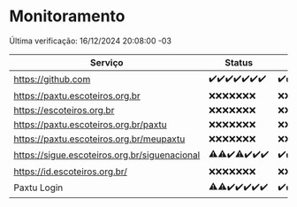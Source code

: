 # Monitoramento

Última verificação: 16/12/2024 20:08:00 -03

|Serviço|Status|Últimas 24h|
|---|---|---|
|https://github.com|<span title="2024-12-09: OK=23">✔️</span><span title="2024-12-10: OK=23">✔️</span><span title="2024-12-11: OK=23">✔️</span><span title="2024-12-12: OK=23">✔️</span><span title="2024-12-13: OK=23">✔️</span><span title="2024-12-14: OK=23">✔️</span><span title="2024-12-15: OK=23">✔️</span>|<span title="15/12/2024 21:46:00 -03 : 200">✔️</span><span title="15/12/2024 23:24:00 -03 : 200">✔️</span><span title="16/12/2024 00:30:00 -03 : 200">✔️</span><span title="16/12/2024 01:11:00 -03 : 200">✔️</span><span title="16/12/2024 02:10:00 -03 : 200">✔️</span><span title="16/12/2024 03:13:00 -03 : 200">✔️</span><span title="16/12/2024 04:09:00 -03 : 200">✔️</span><span title="16/12/2024 05:13:00 -03 : 200">✔️</span><span title="16/12/2024 06:10:00 -03 : 200">✔️</span><span title="16/12/2024 07:10:00 -03 : 200">✔️</span><span title="16/12/2024 08:08:00 -03 : 200">✔️</span><span title="16/12/2024 09:17:00 -03 : 200">✔️</span><span title="16/12/2024 10:20:00 -03 : 200">✔️</span><span title="16/12/2024 11:08:00 -03 : 200">✔️</span><span title="16/12/2024 12:09:00 -03 : 200">✔️</span><span title="16/12/2024 13:11:00 -03 : 200">✔️</span><span title="16/12/2024 14:08:00 -03 : 200">✔️</span><span title="16/12/2024 15:12:00 -03 : 200">✔️</span><span title="16/12/2024 16:07:00 -03 : 200">✔️</span><span title="16/12/2024 17:10:00 -03 : 200">✔️</span><span title="16/12/2024 18:07:00 -03 : 200">✔️</span><span title="16/12/2024 19:07:00 -03 : 200">✔️</span><span title="16/12/2024 20:08:00 -03 : 200">✔️</span>|
|https://paxtu.escoteiros.org.br|<span title="2024-12-09: Falhas=23">❌</span><span title="2024-12-10: Falhas=23">❌</span><span title="2024-12-11: Falhas=23">❌</span><span title="2024-12-12: Falhas=23">❌</span><span title="2024-12-13: Falhas=23">❌</span><span title="2024-12-14: Falhas=23">❌</span><span title="2024-12-15: Falhas=23">❌</span>|<span title="15/12/2024 21:46:00 -03 : 403">❌</span><span title="15/12/2024 23:24:00 -03 : 403">❌</span><span title="16/12/2024 00:30:00 -03 : 403">❌</span><span title="16/12/2024 01:11:00 -03 : 403">❌</span><span title="16/12/2024 02:10:00 -03 : 403">❌</span><span title="16/12/2024 03:13:00 -03 : 403">❌</span><span title="16/12/2024 04:09:00 -03 : 403">❌</span><span title="16/12/2024 05:13:00 -03 : 403">❌</span><span title="16/12/2024 06:10:00 -03 : 403">❌</span><span title="16/12/2024 07:10:00 -03 : 403">❌</span><span title="16/12/2024 08:08:00 -03 : 403">❌</span><span title="16/12/2024 09:17:00 -03 : 403">❌</span><span title="16/12/2024 10:20:00 -03 : 403">❌</span><span title="16/12/2024 11:08:00 -03 : 403">❌</span><span title="16/12/2024 12:09:00 -03 : 403">❌</span><span title="16/12/2024 13:11:00 -03 : 403">❌</span><span title="16/12/2024 14:08:00 -03 : 403">❌</span><span title="16/12/2024 15:12:00 -03 : 403">❌</span><span title="16/12/2024 16:07:00 -03 : 403">❌</span><span title="16/12/2024 17:10:00 -03 : 403">❌</span><span title="16/12/2024 18:07:00 -03 : 403">❌</span><span title="16/12/2024 19:07:00 -03 : 403">❌</span><span title="16/12/2024 20:08:00 -03 : 403">❌</span>|
|https://escoteiros.org.br|<span title="2024-12-09: Falhas=23">❌</span><span title="2024-12-10: Falhas=23">❌</span><span title="2024-12-11: Falhas=23">❌</span><span title="2024-12-12: Falhas=23">❌</span><span title="2024-12-13: Falhas=23">❌</span><span title="2024-12-14: Falhas=23">❌</span><span title="2024-12-15: Falhas=23">❌</span>|<span title="15/12/2024 21:46:00 -03 : 403">❌</span><span title="15/12/2024 23:24:00 -03 : 403">❌</span><span title="16/12/2024 00:30:00 -03 : 403">❌</span><span title="16/12/2024 01:11:00 -03 : 403">❌</span><span title="16/12/2024 02:10:00 -03 : 403">❌</span><span title="16/12/2024 03:13:00 -03 : 403">❌</span><span title="16/12/2024 04:09:00 -03 : 403">❌</span><span title="16/12/2024 05:13:00 -03 : 403">❌</span><span title="16/12/2024 06:10:00 -03 : 403">❌</span><span title="16/12/2024 07:10:00 -03 : 403">❌</span><span title="16/12/2024 08:08:00 -03 : 403">❌</span><span title="16/12/2024 09:17:00 -03 : 403">❌</span><span title="16/12/2024 10:20:00 -03 : 403">❌</span><span title="16/12/2024 11:08:00 -03 : 403">❌</span><span title="16/12/2024 12:09:00 -03 : 403">❌</span><span title="16/12/2024 13:11:00 -03 : 403">❌</span><span title="16/12/2024 14:08:00 -03 : 403">❌</span><span title="16/12/2024 15:12:00 -03 : 403">❌</span><span title="16/12/2024 16:07:00 -03 : 403">❌</span><span title="16/12/2024 17:10:00 -03 : 403">❌</span><span title="16/12/2024 18:07:00 -03 : 403">❌</span><span title="16/12/2024 19:07:00 -03 : 403">❌</span><span title="16/12/2024 20:08:00 -03 : 403">❌</span>|
|https://paxtu.escoteiros.org.br/paxtu|<span title="2024-12-09: Falhas=23">❌</span><span title="2024-12-10: Falhas=23">❌</span><span title="2024-12-11: Falhas=23">❌</span><span title="2024-12-12: Falhas=23">❌</span><span title="2024-12-13: Falhas=23">❌</span><span title="2024-12-14: Falhas=23">❌</span><span title="2024-12-15: Falhas=23">❌</span>|<span title="15/12/2024 21:46:00 -03 : 403">❌</span><span title="15/12/2024 23:24:00 -03 : 403">❌</span><span title="16/12/2024 00:30:00 -03 : 403">❌</span><span title="16/12/2024 01:11:00 -03 : 403">❌</span><span title="16/12/2024 02:10:00 -03 : 403">❌</span><span title="16/12/2024 03:13:00 -03 : 403">❌</span><span title="16/12/2024 04:09:00 -03 : 403">❌</span><span title="16/12/2024 05:13:00 -03 : 403">❌</span><span title="16/12/2024 06:10:00 -03 : 403">❌</span><span title="16/12/2024 07:10:00 -03 : 403">❌</span><span title="16/12/2024 08:08:00 -03 : 403">❌</span><span title="16/12/2024 09:17:00 -03 : 403">❌</span><span title="16/12/2024 10:20:00 -03 : 403">❌</span><span title="16/12/2024 11:08:00 -03 : 403">❌</span><span title="16/12/2024 12:09:00 -03 : 403">❌</span><span title="16/12/2024 13:11:00 -03 : 403">❌</span><span title="16/12/2024 14:08:00 -03 : 403">❌</span><span title="16/12/2024 15:12:00 -03 : 403">❌</span><span title="16/12/2024 16:07:00 -03 : 403">❌</span><span title="16/12/2024 17:10:00 -03 : 403">❌</span><span title="16/12/2024 18:07:00 -03 : 403">❌</span><span title="16/12/2024 19:07:00 -03 : 403">❌</span><span title="16/12/2024 20:08:00 -03 : 403">❌</span>|
|https://paxtu.escoteiros.org.br/meupaxtu|<span title="2024-12-09: Falhas=23">❌</span><span title="2024-12-10: Falhas=23">❌</span><span title="2024-12-11: Falhas=23">❌</span><span title="2024-12-12: Falhas=23">❌</span><span title="2024-12-13: Falhas=23">❌</span><span title="2024-12-14: Falhas=23">❌</span><span title="2024-12-15: Falhas=23">❌</span>|<span title="15/12/2024 21:46:00 -03 : 403">❌</span><span title="15/12/2024 23:24:00 -03 : 403">❌</span><span title="16/12/2024 00:30:00 -03 : 403">❌</span><span title="16/12/2024 01:11:00 -03 : 403">❌</span><span title="16/12/2024 02:10:00 -03 : 403">❌</span><span title="16/12/2024 03:13:00 -03 : 403">❌</span><span title="16/12/2024 04:09:00 -03 : 403">❌</span><span title="16/12/2024 05:13:00 -03 : 403">❌</span><span title="16/12/2024 06:10:00 -03 : 403">❌</span><span title="16/12/2024 07:10:00 -03 : 403">❌</span><span title="16/12/2024 08:08:00 -03 : 403">❌</span><span title="16/12/2024 09:17:00 -03 : 403">❌</span><span title="16/12/2024 10:20:00 -03 : 403">❌</span><span title="16/12/2024 11:08:00 -03 : 403">❌</span><span title="16/12/2024 12:09:00 -03 : 403">❌</span><span title="16/12/2024 13:11:00 -03 : 403">❌</span><span title="16/12/2024 14:08:00 -03 : 403">❌</span><span title="16/12/2024 15:12:00 -03 : 403">❌</span><span title="16/12/2024 16:07:00 -03 : 403">❌</span><span title="16/12/2024 17:10:00 -03 : 403">❌</span><span title="16/12/2024 18:07:00 -03 : 403">❌</span><span title="16/12/2024 19:07:00 -03 : 403">❌</span><span title="16/12/2024 20:08:00 -03 : 403">❌</span>|
|https://sigue.escoteiros.org.br/siguenacional|<span title="2024-12-09: OK=21, Falhas=2">⚠️</span><span title="2024-12-10: OK=22, Falhas=1">⚠️</span><span title="2024-12-11: OK=23">✔️</span><span title="2024-12-12: OK=21, Falhas=2">⚠️</span><span title="2024-12-13: OK=23">✔️</span><span title="2024-12-14: OK=23">✔️</span><span title="2024-12-15: OK=23">✔️</span>|<span title="15/12/2024 21:46:00 -03 : 200">✔️</span><span title="15/12/2024 23:24:00 -03 : 200">✔️</span><span title="16/12/2024 00:30:00 -03 : 200">✔️</span><span title="16/12/2024 01:11:00 -03 : 200">✔️</span><span title="16/12/2024 02:10:00 -03 : 200">✔️</span><span title="16/12/2024 03:13:00 -03 : 200">✔️</span><span title="16/12/2024 04:09:00 -03 : 200">✔️</span><span title="16/12/2024 05:13:00 -03 : 200">✔️</span><span title="16/12/2024 06:10:00 -03 : 200">✔️</span><span title="16/12/2024 07:10:00 -03 : 200">✔️</span><span title="16/12/2024 08:08:00 -03 : 200">✔️</span><span title="16/12/2024 09:17:00 -03 : 200">✔️</span><span title="16/12/2024 10:20:00 -03 : 200">✔️</span><span title="16/12/2024 11:08:00 -03 : 200">✔️</span><span title="16/12/2024 12:09:00 -03 : 200">✔️</span><span title="16/12/2024 13:11:00 -03 : 200">✔️</span><span title="16/12/2024 14:08:00 -03 : 200">✔️</span><span title="16/12/2024 15:12:00 -03 : 200">✔️</span><span title="16/12/2024 16:07:00 -03 : 200">✔️</span><span title="16/12/2024 17:10:00 -03 : 200">✔️</span><span title="16/12/2024 18:07:00 -03 : 200">✔️</span><span title="16/12/2024 19:07:00 -03 : 200">✔️</span><span title="16/12/2024 20:08:00 -03 : 200">✔️</span>|
|https://id.escoteiros.org.br/|<span title="2024-12-09: Falhas=23">❌</span><span title="2024-12-10: Falhas=23">❌</span><span title="2024-12-11: Falhas=23">❌</span><span title="2024-12-12: Falhas=23">❌</span><span title="2024-12-13: Falhas=23">❌</span><span title="2024-12-14: Falhas=23">❌</span><span title="2024-12-15: Falhas=23">❌</span>|<span title="15/12/2024 21:46:00 -03 : 403">❌</span><span title="15/12/2024 23:24:00 -03 : 403">❌</span><span title="16/12/2024 00:30:00 -03 : 403">❌</span><span title="16/12/2024 01:11:00 -03 : 403">❌</span><span title="16/12/2024 02:10:00 -03 : 403">❌</span><span title="16/12/2024 03:13:00 -03 : 403">❌</span><span title="16/12/2024 04:09:00 -03 : 403">❌</span><span title="16/12/2024 05:13:00 -03 : 403">❌</span><span title="16/12/2024 06:10:00 -03 : 403">❌</span><span title="16/12/2024 07:10:00 -03 : 403">❌</span><span title="16/12/2024 08:08:00 -03 : 403">❌</span><span title="16/12/2024 09:17:00 -03 : 403">❌</span><span title="16/12/2024 10:20:00 -03 : 403">❌</span><span title="16/12/2024 11:08:00 -03 : 403">❌</span><span title="16/12/2024 12:09:00 -03 : 403">❌</span><span title="16/12/2024 13:11:00 -03 : 403">❌</span><span title="16/12/2024 14:08:00 -03 : 403">❌</span><span title="16/12/2024 15:12:00 -03 : 403">❌</span><span title="16/12/2024 16:07:00 -03 : 403">❌</span><span title="16/12/2024 17:10:00 -03 : 403">❌</span><span title="16/12/2024 18:07:00 -03 : 403">❌</span><span title="16/12/2024 19:07:00 -03 : 403">❌</span><span title="16/12/2024 20:08:00 -03 : 403">❌</span>|
|Paxtu Login|<span title="2024-12-09: OK=22, Falhas=1">⚠️</span><span title="2024-12-10: OK=22, Falhas=1">⚠️</span><span title="2024-12-11: OK=23">✔️</span><span title="2024-12-12: OK=23">✔️</span><span title="2024-12-13: OK=23">✔️</span><span title="2024-12-14: OK=23">✔️</span><span title="2024-12-15: OK=23">✔️</span>|<span title="15/12/2024 21:46:00 -03 : 200">✔️</span><span title="15/12/2024 23:24:00 -03 : 200">✔️</span><span title="16/12/2024 00:30:00 -03 : 200">✔️</span><span title="16/12/2024 01:11:00 -03 : 200">✔️</span><span title="16/12/2024 02:10:00 -03 : 200">✔️</span><span title="16/12/2024 03:13:00 -03 : 200">✔️</span><span title="16/12/2024 04:09:00 -03 : 200">✔️</span><span title="16/12/2024 05:13:00 -03 : 200">✔️</span><span title="16/12/2024 06:10:00 -03 : 200">✔️</span><span title="16/12/2024 07:10:00 -03 : 200">✔️</span><span title="16/12/2024 08:08:00 -03 : 200">✔️</span><span title="16/12/2024 09:17:00 -03 : 200">✔️</span><span title="16/12/2024 10:20:00 -03 : 200">✔️</span><span title="16/12/2024 11:08:00 -03 : 200">✔️</span><span title="16/12/2024 12:09:00 -03 : 200">✔️</span><span title="16/12/2024 13:11:00 -03 : 200">✔️</span><span title="16/12/2024 14:08:00 -03 : 200">✔️</span><span title="16/12/2024 15:12:00 -03 : 200">✔️</span><span title="16/12/2024 16:07:00 -03 : 200">✔️</span><span title="16/12/2024 17:10:00 -03 : 200">✔️</span><span title="16/12/2024 18:07:00 -03 : 200">✔️</span><span title="16/12/2024 19:07:00 -03 : 200">✔️</span><span title="16/12/2024 20:08:00 -03 : 200">✔️</span>|
